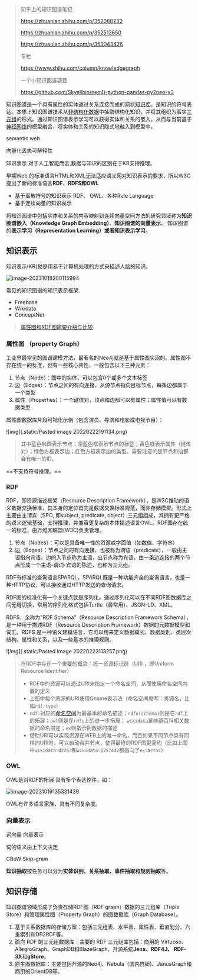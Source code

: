 > 知乎上的知识图谱笔记
>
> https://zhuanlan.zhihu.com/p/352088232
>
> https://zhuanlan.zhihu.com/p/352513650
>
> https://zhuanlan.zhihu.com/p/353043426
>
> 专栏
>
> https://www.zhihu.com/column/knowledgegraph
>
> 一个小知识图谱项目
>
> https://github.com/Skyellbin/neo4j-python-pandas-py2neo-v3
>
> 

知识图谱是一个具有属性的实体通过关系连接而成的网状[知识库](https://www.zhihu.com/search?q=知识库&search_source=Entity&hybrid_search_source=Entity&hybrid_search_extra={"sourceType"%3A"answer"%2C"sourceId"%3A1758435012})，是知识的符号表达。本质上知识图谱技术从[非结构化数据](https://www.zhihu.com/search?q=非结构化数据&search_source=Entity&hybrid_search_source=Entity&hybrid_search_extra={"sourceType"%3A"answer"%2C"sourceId"%3A1758435012})中抽取结构化知识，并将其组织为事实[三元组](https://www.zhihu.com/search?q=三元组&search_source=Entity&hybrid_search_source=Entity&hybrid_search_extra={"sourceType"%3A"answer"%2C"sourceId"%3A1758435012})的形式。通过知识图谱表示学习可以获得实体和关系的嵌入，从而与当前基于[神经网络](https://www.zhihu.com/search?q=神经网络&search_source=Entity&hybrid_search_source=Entity&hybrid_search_extra={"sourceType"%3A"answer"%2C"sourceId"%3A1758435012})的模型融合，将实体和关系的知识隐式地融入到模型中。

semantic web

向量化丢失可解释性

知识表示 对于人工智能而言,数据与知识的区别在于KR支持推理。



早期Web 的标准语言HTML和XML无法适应语义网对知识表示的要求，所以W3C 提出了新的标准语言**RDF**、**RDFS和OWL**

- 基于离散符号的知识表示 RDF、 OWL、各种Rule Language
- 基于连续向量的知识表示

将知识图谱中包括实体和关系的内容映射到连续向量空间方法的研究领域称为**知识图谱嵌入（Knowledge Graph Embedding）**、**知识图谱的向量表示**、 知识图谱的**表示学习（Representation Learning）**或者**知识表示学习**。

## 知识表示

知识表示(KR)就是用易于计算机处理的方式来描述人脑的知识。

![image-20231018200115994](.static/image-20231018200115994.png)



常见的知识图谱的知识表示框架

- Freebase
- Wikidata
- ConceptNet

> [属性图和RDF图简要介绍与比较](https://zhuanlan.zhihu.com/p/260430189) 



### 属性图 （property Graph）

工业界最常见的图谱建模方法，最著名的Neo4j就是基于属性图实现的。属性图不存在统一的标准，但有一些核心共性，一般包含以下三种元素：

1. 节点（Node）：图中的实体，可以包含0个或多个文本标签
2. 边（Edges）：节点之间的有向连接，从源节点指向目标节点，每条边都属于一个类型
3. 属性（Properties）：一个键值对，顶点和边都可以有属性；属性值可以有数据类型

属性图数据库片段可视化示例（包含演员、导演和电影或电视节目）：

![img](.static/Pasted image 20220222191134.png)

> 其中蓝色椭圆表示节点；深蓝色框表示节点的标签；黄色框表示属性（键值对）；绿色方框表示边；红色方框表示边的类型。需要注意的是节点和边都会有唯一的ID。

==不支持符号推理。==

### RDF

RDF，即资源描述框架（Resource Description Framework），是W3C推动的语义数据交换标准，其本身的定位首先是数据交换标准规范，而非存储模型。形式上主要由主谓宾（SPO, 即subject, predicate, object）三元组组成，其拥有更严格的语义逻辑基础，支持推理，并兼容更复杂的本体描述语言OWL。RDF图存在统一的标准，由万维网联盟(W3C)负责管理。

1. 节点（Nodes）：可以是具备唯一性的资源或字面值（如数值、字符串）
2. 边（Edges）：节点之间的有向连接，也被称为谓语（predicate），一般由主语指向宾语。边的入节点称为主语，出节点称为宾语，由一条边连接的两个节点形成一个主语-谓词-宾语的陈述，也称为三元组。

RDF有标准的查询语言SPARQL，SPARQL既是一种功能齐全的查询语言，也是一种HTTP协议，可以接收通过HTTP发送的查询请求。

RDF图的标准化有一个关键点就是序列化。通过序列化可以在不同RDF图数据库之间无缝切换，常用的序列化格式包括Turtle（最常用）、JSON-LD、XML。

RDFS，全称为"RDF Schema"（Resource Description Framework Schema），是一种用于描述RDF（Resource Description Framework）数据的元数据模型和词汇。RDFS 是一种语义建模语言，它可以用来定义数据模式、数据类别、类层次结构、属性和关系，以及一些基本的推理规则。



![img](.static/Pasted image 20220223113257.png)

> 在RDF中存在一个重要的概念：统一资源标识符（URI ，即Uniform Resource Identifier）
>
> - RDF中的资源可以通过URI来指定一个命名空间，从而使用命名空间内置的定义
> - 上图中每个资源的URI使用Qname表示法（命名空间缩写：资源名，比如`rdf:type`）
> - `rdf:`对应的[命名空间](http://w3.org/1999/02/22-rdf-syntax-ns#)为最基本的命名描述；`rdfs(schema)`则是在`rdf`上的拓展；`owl`则是在`rdfs`上的进一步拓展； `wikidata`是维基百科相关数据的命名描述；`ex`则指示例数据的描述
> - 借助URI可以实现资源在WEB上的唯一命名，而且如果不同节点具有同样的URI时，可以自动合并节点，使得最终的RDF图更简约（比如上图中`wikidata:Q2263`和`wikidata:Q257442`都指向了`ex:Actor`）

### OWL

OWL是对RDF的拓展 具有多个表达控件，如：

![image-20231019135331439](.static/image-20231019135331439.png)

OWL有许多语言家族，具有不同复杂度。



### 向量表示



词向量  向量表示 

词的语义由上下文决定

CBoW Skip-gram





**知识抽取**按任务可以分为**实体识别、关系抽取、事件抽取和规则抽取**等。

## 知识存储

知识图谱领域形成了负责存储RDF图（RDF graph）数据的三元组库（Triple Store）和管理属性图（Property Graph）的图数据库（Graph Database）。

1. 基于关系数据库的存储方案：包括三元组表、水平表、属性表、垂直划分、六重索引和DB2RDF等。
2. 面向 RDF 的三元组数据库：主要的 RDF 三元组库包括：商用的 Virtuoso、AllegroGraph、GraphDB和BlazeGraph，开源系统**Jena、RDF4J、 RDF-3X**和**gStore**。
3. 原生图数据库：主要包括开源的Neo4j、Nebula（国内自研)、JanusGraph和商用的OrientDB等。

